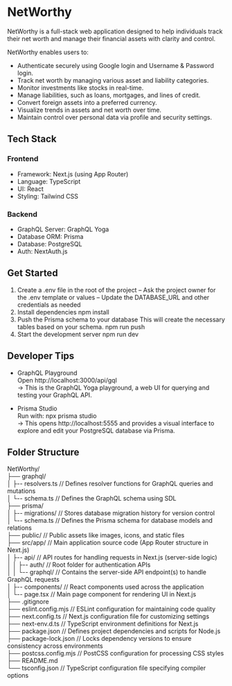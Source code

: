 # NetWorthy
NetWorthy is a full-stack web application designed to help individuals track their net worth and manage their financial assets with clarity and control.

NetWorthy enables users to: </br>
- Authenticate securely using Google login and Username & Password login.</br>
- Track net worth by managing various asset and liability categories.</br>
- Monitor investments like stocks in real-time.</br>
- Manage liabilities, such as loans, mortgages, and lines of credit.</br>
- Convert foreign assets into a preferred currency.</br>
- Visualize trends in assets and net worth over time.</br>
- Maintain control over personal data via profile and security settings.</br>

## Tech Stack
### Frontend
- Framework: Next.js (using App Router)</br>
- Language: TypeScript</br>
- UI: React</br>
- Styling: Tailwind CSS</br>
### Backend
- GraphQL Server: GraphQL Yoga</br>
- Database ORM: Prisma</br>
- Database: PostgreSQL</br>
- Auth: NextAuth.js</br>

## Get Started

1. Create a .env file in the root of the project
   – Ask the project owner for the .env template or values
   – Update the DATABASE_URL and other credentials as needed
2. Install dependencies
   npm install
3. Push the Prisma schema to your database
   This will create the necessary tables based on your schema.
   npm run push
4. Start the development server
   npm run dev

## Developer Tips
- GraphQL Playground</br>
  Open http://localhost:3000/api/gql</br>
→ This is the GraphQL Yoga playground, a web UI for querying and testing your GraphQL API.</br>

- Prisma Studio</br>
Run with: npx prisma studio</br>
→ This opens http://localhost:5555 and provides a visual interface to explore and edit your PostgreSQL database via Prisma.</br>

## Folder Structure
NetWorthy/  </br>
├── graphql/  </br>
│ ├-- resolvers.ts // Defines resolver functions for GraphQL queries and mutations</br>
│ └-- schema.ts // Defines the GraphQL schema using SDL</br>
├── prisma/  </br>
│ ├-- migrations/ // Stores database migration history for version control</br>
│ └-- schema.ts // Defines the Prisma schema for database models and relations</br>
├── public/ // Public assets like images, icons, and static files</br>
├── src/app/ // Main application source code (App Router structure in Next.js)</br>
│ ├-- api/ // API routes for handling requests in Next.js (server-side logic)</br>
│ │ ├-- auth/ // Root folder for authentication APIs</br>
│ │ └-- graphql/ // Contains the server-side API endpoint(s) to handle GraphQL requests</br>
│ ├-- components/ // React components used across the application</br>
│ └-- page.tsx // Main page component for rendering UI in Next.js</br>
├── .gitignore  </br>
├── eslint.config.mjs // ESLint configuration for maintaining code quality</br>
├── next.config.ts // Next.js configuration file for customizing settings</br>
├── next-env.d.ts // TypeScript environment definitions for Next.js</br>
├── package.json // Defines project dependencies and scripts for Node.js</br>
├── package-lock.json // Locks dependency versions to ensure consistency across environments</br>
├── postcss.config.mjs // PostCSS configuration for processing CSS styles</br>
├── README.md  </br>
└── tsconfig.json // TypeScript configuration file specifying compiler options</br>
